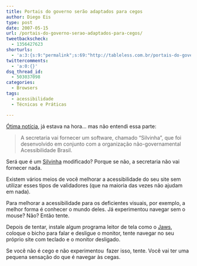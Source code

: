 ```yaml
---
title: Portais do governo serão adaptados para cegos
author: Diego Eis
type: post
date: 2007-05-15
url: /portais-do-governo-serao-adaptados-para-cegos/
tweetbackscheck:
  - 1356427623
shorturls:
  - 'a:3:{s:9:"permalink";s:69:"http://tableless.com.br/portais-do-governo-serao-adaptados-para-cegos";s:7:"tinyurl";s:26:"http://tinyurl.com/3lufype";s:4:"isgd";s:19:"http://is.gd/4KJStC";}'
twittercomments:
  - 'a:0:{}'
dsq_thread_id:
  - 503037098
categories:
  - Browsers
tags:
  - acessibilidade
  - Técnicas e Práticas

---
```

[Ótima notícia][1], já estava na hora&#8230; mas não entendi essa parte:

> A secretaria vai fornecer um software, chamado &#8220;Silvinha&#8221;, que foi desenvolvido em conjunto com a organização não-governamental Acessibilidade Brasil.

Será que é um [Silvinha][2] modificado? Porque se não, a secretaria não vai fornecer nada.

Existem vários meios de você melhorar a acessibilidade do seu site sem utilizar esses tipos de validadores (que na maioria das vezes não ajudam em nada).
  
Para melhorar a acessibilidade para os deficientes visuais, por exemplo, a melhor forma é conhecer o mundo deles. Já experimentou navegar sem o mouse? Não? Então tente.
  
Depois de tentar, instale algum programa leitor de tela como o [Jaws][3], coloque o bicho para falar e desligue o monitor, tente navegar no seu próprio site com teclado e o monitor desligado.
  
Se você não é cego e não experimentou  fazer isso, tente. Você vai ter uma pequena sensação do que é navegar às cegas.

 [1]: http://info.abril.com.br/aberto/infonews/052007/15052007-0.shl
 [2]: http://www.dasilva.org.br/?itemid=13
 [3]: http://www.freedomscientific.com/fs_products/software_jaws.asp